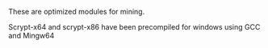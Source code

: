 These are optimized modules for mining.

Scrypt-x64 and scrypt-x86 have been precompiled for windows using GCC and Mingw64 